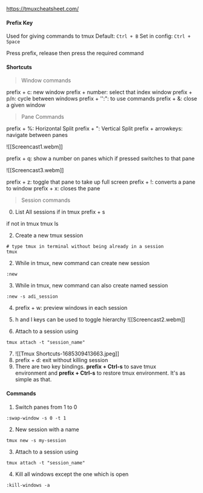 https://tmuxcheatsheet.com/
#### Prefix Key
Used for giving commands to tmux
Default: `Ctrl + B`
Set in config: `Ctrl + Space`

Press prefix, release then press the required command

#### Shortcuts
> Window commands

prefix + c: new window
prefix + number: select that index window
prefix + p/n: cycle between windows
prefix + '':": to use commands
prefix + &: close a given window

> Pane Commands

prefix + %: Horizontal Split
prefix + ": Vertical Split
prefix + arrowkeys: navigate between panes

![[Screencast1.webm]]

prefix + q: show a number on panes which if pressed switches to that pane

![[Screencast3.webm]]

prefix + z: toggle that pane to take up full screen
prefix + !: converts a pane to window
prefix + x: closes the pane

> Session commands

0) List All sessions
if in tmux
prefix + s

if not in tmux
tmux ls

2) Create a new tmux session
```
# type tmux in terminal without being already in a session
tmux
```
2) While in tmux, new command can create new session
```
:new
```
3) While in tmux, new command can also create named session
```
:new -s adi_session
```
4) prefix + w: preview windows in each session
5) h and l keys can be used to toggle hierarchy
![[Screencast2.webm]]

6) Attach to a session using
```
tmux attach -t "session_name"
```

7) ![[Tmux Shortcuts-1685309413663.jpeg]]
8) prefix + d: exit without killing session
9) There are two key bindings. **prefix + Ctrl-s** to save tmux environment and **prefix + Ctrl-s** to restore tmux environment. It's as simple as that.

#### Commands
1) Switch panes from 1 to 0
```
:swap-window -s 0 -t 1
```
2) New session with a name
```
tmux new -s my-session
```
3) Attach to a session using
```
tmux attach -t "session_name"
```
4) Kill all windows except the one which is open
```
:kill-windows -a
```
